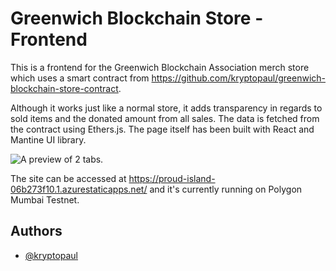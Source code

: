 # Greenwich Blockchain Store - Frontend

This is a frontend for the Greenwich Blockchain Association merch store which uses a smart contract from https://github.com/kryptopaul/greenwich-blockchain-store-contract.

Although it works just like a normal store, it adds transparency in regards to sold items and the donated amount from all sales. The data is fetched from the contract using Ethers.js. The page itself has been built with React and Mantine UI library.

![A preview of 2 tabs.](https://i.imgur.com/EVA5IAT.png)

The site can be accessed at https://proud-island-06b273f10.1.azurestaticapps.net/ and it's currently running on Polygon Mumbai Testnet.
## Authors

- [@kryptopaul](https://github.com/kryptopaul)

